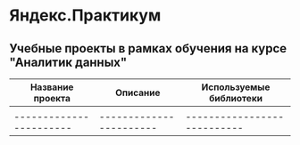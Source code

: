 # Яндекс.Практикум
## Учебные проекты в рамках обучения на курсе "Аналитик данных"

| Название проекта      | Описание              | Используемые библиотеки   |
|-----------------------|-----------------------|---------------------------|
|                       |                       |                           |
|-----------------------|-----------------------|---------------------------|
